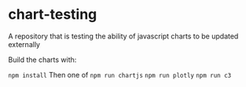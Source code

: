 # chart-testing
A repository that is testing the ability of javascript charts to be updated externally 

Build the charts with:

`npm install` 
Then one of 
`npm run chartjs`
`npm run plotly`
`npm run c3`


